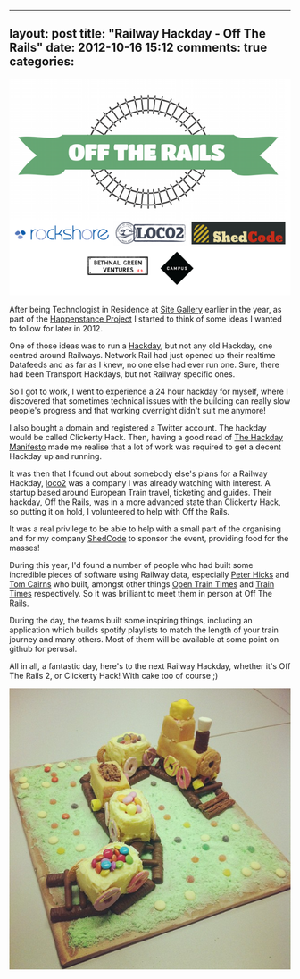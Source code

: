 




---
layout: post
title: "Railway Hackday - Off The Rails"
date: 2012-10-16 15:12
comments: true
categories: 
---
![off the rails image](/images/off_the_rails_sponsors1.png "Off The Rails")

After being Technologist in Residence at [Site Gallery](http://sitegallery.org) earlier in the year, as part of the [Happenstance Project](http://happenstanceproject.com) I started to think of some ideas I wanted to follow for later in 2012.

One of those ideas was to run a [Hackday](http://rewiredstate.org/hack-days), but not any old Hackday, one centred around Railways. Network Rail had just opened up their realtime Datafeeds and as far as I knew, no one else had ever run one. Sure, there had been Transport Hackdays, but not Railway specific ones.

So I got to work, I went to experience a 24 hour hackday for myself, where I discovered that sometimes technical issues with the building can really slow people's progress and that working overnight didn't suit me anymore! 

I also bought a domain and registered a Twitter account. The hackday would be called Clickerty Hack. Then, having a good read of [The Hackday Manifesto](http://hackdaymanifesto.com/) made me realise that a lot of work was required to get a decent Hackday up and running.

It was then that I found out about somebody else's plans for a Railway Hackday, [loco2](http://loco2.com) was a company I was already watching with interest. A startup based around European Train travel, ticketing and guides.
Their hackday, Off the Rails, was in a more advanced state than Clickerty Hack, so putting it on hold, I volunteered to help with Off the Rails.

It was a real privilege to be able to help with a small part of the organising and for my company [ShedCode](http://shedcode.co.uk) to sponsor the event, providing food for the masses!

During this year, I'd found a number of people who had built some incredible pieces of software using Railway data, especially [Peter Hicks](http://twitter.com/poggs) and [Tom Cairns](http://twitter.com/swlines) who built, amongst other things [Open Train Times](http://www.opentraintimes.com/) and [Train Times](http://traintimes.im) respectively. So it was brilliant to meet them in person at Off The Rails. 

During the day, the teams built some inspiring things, including an application which builds spotify playlists to match the length of your train journey and many others. Most of them will be available at some point on github for perusal.

All in all, a fantastic day, here's to the next Railway Hackday, whether it's Off The Rails 2, or Clickerty Hack! With cake too of course ;)

![off the rails cake](/images/cake.jpg "Cake")


